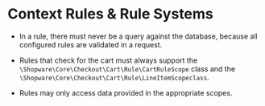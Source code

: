 # Context Rules & Rule Systems

* In a rule, there must never be a query against the database, because all configured rules are validated in a request.
* Rules that check for the cart must always support the `\Shopware\Core\Checkout\Cart\Rule\CartRuleScope` class and the `\Shopware\Core\Checkout\Cart\Rule\LineItemScopeclass`.
* Rules may only access data provided in the appropriate scopes.

  ​
